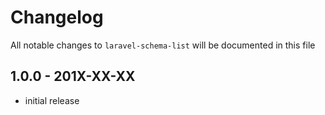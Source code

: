 # Changelog

All notable changes to `laravel-schema-list` will be documented in this file

## 1.0.0 - 201X-XX-XX

- initial release
